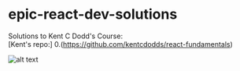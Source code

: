 # epic-react-dev-solutions
Solutions to Kent C Dodd's Course: <br/>
[Kent's repo:] 0.(https://github.com/kentcdodds/react-fundamentals)

![alt text](https://epicreact.dev/og-image.png?v=20201021)
